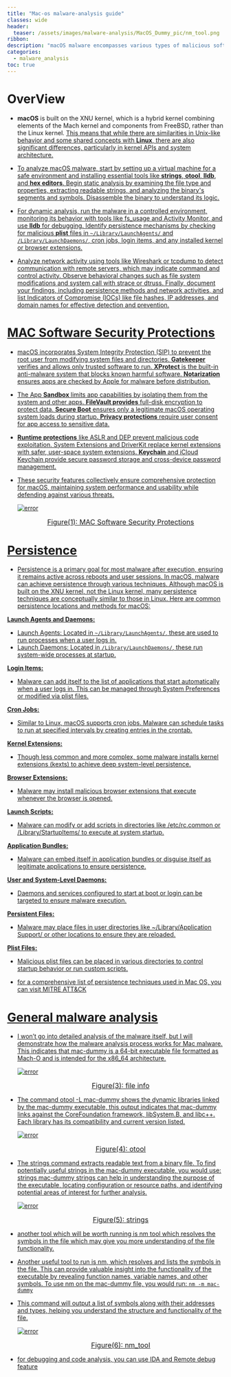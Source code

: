 ```yaml
---
title: "Mac-os malware-analysis guide"
classes: wide
header:
  teaser: /assets/images/malware-analysis/MacOS_Dummy_pic/nm_tool.png
ribbon:
description: "macOS malware encompasses various types of malicious software designed to target macOS systems, including adware, spyware, ransomware, trojans, worms, rootkits, and backdoors, each with different methods for infection, persistence, and impact."
categories:
  - malware_analysis
toc: true
---
```



# OverView

- **macOS** is built on the XNU kernel, which is a hybrid kernel combining elements of the Mach kernel and components from FreeBSD, rather than the Linux kernel. <u>This means that while there are similarities in Unix-like behavior and some shared concepts with **Linux**<u/>, there are also significant differences, particularly in kernel APIs and system architecture.

- To analyze macOS malware, start by setting up a virtual machine for a safe environment and installing essential tools like **strings**, **otool**, **lldb**, and **hex editors**. Begin static analysis by examining the file type and properties, extracting readable strings, and analyzing the binary's segments and symbols. Disassemble the binary to understand its logic.

- For dynamic analysis, run the malware in a controlled environment, monitoring its behavior with tools like fs_usage and Activity Monitor, and use **lldb** for debugging. Identify persistence mechanisms by checking for malicious **plist** files in `~/Library/LaunchAgents/` and `/Library/LaunchDaemons/`, cron jobs, login items, and any installed kernel or browser extensions.

- Analyze network activity using tools like Wireshark or tcpdump to detect communication with remote servers, which may indicate command and control activity. Observe behavioral changes such as file system modifications and system call with strace or dtruss. Finally, document your findings, including persistence methods and network activities, and list <u>Indicators of Compromise<u/> (IOCs) like file hashes, IP addresses, and domain names for effective detection and prevention.


# MAC Software Security Protections 

- macOS incorporates System Integrity Protection (SIP) to prevent the root user from modifying system files and directories. **Gatekeeper** verifies and allows only trusted software to run. **XProtect** is the built-in anti-malware system that blocks known harmful software. **Notarization** ensures apps are checked by Apple for malware before distribution.

- The App **Sandbox** limits app capabilities by isolating them from the system and other apps. **FileVault provides** full-disk encryption to protect data. **Secure Boot** ensures only a legitimate macOS operating system loads during startup. **Privacy protections** require user consent for app access to sensitive data.

- **Runtime protections** like ASLR and DEP prevent malicious code exploitation. System Extensions and DriverKit replace kernel extensions with safer, user-space system extensions. **Keychain** and iCloud Keychain provide secure password storage and cross-device password management.

- These security features collectively ensure comprehensive protection for macOS, maintaining system performance and usability while defending against various threats.

  
  ![error](/assets/images/malware-analysis/MacOS_Dummy_pic/security_protections.png)<center><font size="3"> <u>Figure</u>(1): <u>MAC Software Security Protections</u> </font></center>



# Persistence

- Persistence is a primary goal for most malware after execution, ensuring it remains active across reboots and user sessions. In macOS, malware can achieve persistence through various techniques. Although macOS is built on the XNU kernel, not the Linux kernel, many persistence techniques are conceptually similar to those in Linux. Here are common persistence locations and methods for macOS:

**Launch Agents and Daemons:**
    
   - Launch Agents: Located in `~/Library/LaunchAgents/`, these are used to run processes when a user logs in.
   - Launch Daemons: Located in `/Library/LaunchDaemons/`, these run system-wide processes at startup.

**Login Items:**
	
   - Malware can add itself to the list of applications that start automatically when a user logs in. This can be managed through System Preferences or modified via plist files.

**Cron Jobs:**
	
   - Similar to Linux, macOS supports cron jobs. Malware can schedule tasks to run at specified intervals by creating entries in the crontab.

**Kernel Extensions:**
	
   - Though less common and more complex, some malware installs kernel extensions (kexts) to achieve deep system-level persistence.

**Browser Extensions:**
	
   - Malware may install malicious browser extensions that execute whenever the browser is opened.

**Launch Scripts:**
	
   - Malware can modify or add scripts in directories like /etc/rc.common or /Library/StartupItems/ to execute at system startup.

**Application Bundles:**
	
   - Malware can embed itself in application bundles or disguise itself as legitimate applications to ensure persistence.
	
**User and System-Level Daemons:**
	
   - Daemons and services configured to start at boot or login can be targeted to ensure malware execution.
	
**Persistent Files:**
	
   - Malware may place files in user directories like ~/Library/Application Support/ or other locations to ensure they are reloaded.
	
**Plist Files:**
   	
   - Malicious plist files can be placed in various directories to control startup behavior or run custom scripts.

- for a comprehensive list of persistence techniques used in Mac OS, you can visit MITRE ATT&CK

# General malware analysis

- I won’t go into detailed analysis of the malware itself, but I will demonstrate how the malware analysis process works for Mac malware.
This indicates that mac-dummy is a 64-bit executable file formatted as Mach-O and is intended for the x86_64 architecture.
 

  ![error](/assets/images/malware-analysis/MacOS_Dummy_pic/file_info.png)<center><font size="3"> <u>Figure</u>(3): <u>file info</u> </font></center>


- The command otool -L mac-dummy shows the dynamic libraries linked by the mac-dummy executable, this output indicates that mac-dummy links against the CoreFoundation framework, libSystem.B, and libc++. Each library has its compatibility and current version listed.
 

  ![error](/assets/images/malware-analysis/MacOS_Dummy_pic/lib.png)<center><font size="3"> <u>Figure</u>(4): <u>otool</u> </font></center>


- The strings command extracts readable text from a binary file. To find potentially useful strings in the mac-dummy executable, you would use:
strings mac-dummy
 strings can help in understanding the purpose of the executable, locating configuration or resource paths, and identifying potential areas of interest for further analysis.


  ![error](/assets/images/malware-analysis/MacOS_Dummy_pic/strings.png)<center><font size="3"> <u>Figure</u>(5): <u>strings</u> </font></center>


- another tool which will be worth running is nm tool which resolves the symbols in the file which may give you more understanding of the file functionality.

- Another useful tool to run is nm, which resolves and lists the symbols in the file. This can provide valuable insight into the functionality of the executable by revealing function names, variable names, and other symbols. To use nm on the mac-dummy file, you would run: `nm -m mac-dummy`


- This command will output a list of symbols along with their addresses and types, helping you understand the structure and functionality of the file.


  ![error](/assets/images/malware-analysis/MacOS_Dummy_pic/nm_tool.png)<center><font size="3"> <u>Figure</u>(6): <u>nm_tool</u> </font></center>

 
- for debugging and code analysis, you can use IDA and Remote debug feature

